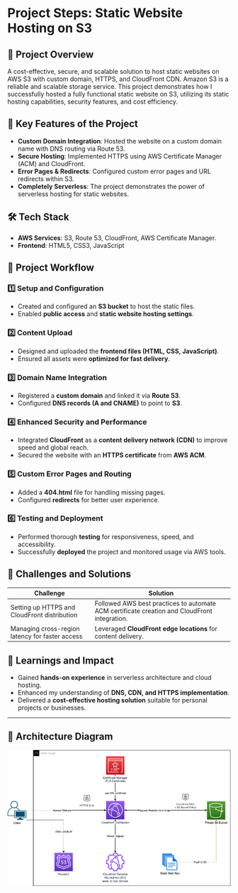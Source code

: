 # Project Steps: Static Website Hosting on S3

## 🚀 Project Overview
A cost-effective, secure, and scalable solution to host static websites on AWS S3 with custom domain, HTTPS, and CloudFront CDN. Amazon S3 is a reliable and scalable storage service. This project demonstrates how I successfully hosted a fully functional static website on S3, utilizing its static hosting capabilities, security features, and cost efficiency.

## 🌟 Key Features of the Project
- **Custom Domain Integration**: Hosted the website on a custom domain name with DNS routing via Route 53.
- **Secure Hosting**: Implemented HTTPS using AWS Certificate Manager (ACM) and CloudFront.
- **Error Pages & Redirects**: Configured custom error pages and URL redirects within S3.
- **Completely Serverless**: The project demonstrates the power of serverless hosting for static websites.

## 🛠 Tech Stack
- **AWS Services**: S3, Route 53, CloudFront, AWS Certificate Manager.
- **Frontend**: HTML5, CSS3, JavaScript

## 📜 Project Workflow

### **1️⃣ Setup and Configuration**
- Created and configured an **S3 bucket** to host the static files.
- Enabled **public access** and **static website hosting settings**.

### **2️⃣ Content Upload**
- Designed and uploaded the **frontend files (HTML, CSS, JavaScript)**.
- Ensured all assets were **optimized for fast delivery**.

### **3️⃣ Domain Name Integration**
- Registered a **custom domain** and linked it via **Route 53**.
- Configured **DNS records (A and CNAME)** to point to **S3**.

### **4️⃣ Enhanced Security and Performance**
- Integrated **CloudFront** as a **content delivery network (CDN)** to improve speed and global reach.
- Secured the website with an **HTTPS certificate** from **AWS ACM**.

### **5️⃣ Custom Error Pages and Routing**
- Added a **404.html** file for handling missing pages.
- Configured **redirects** for better user experience.

### **6️⃣ Testing and Deployment**
- Performed thorough **testing** for responsiveness, speed, and accessibility.
- Successfully **deployed** the project and monitored usage via AWS tools.

## 🚧 Challenges and Solutions

| Challenge | Solution |
|-----------|----------|
| Setting up HTTPS and CloudFront distribution | Followed AWS best practices to automate ACM certificate creation and CloudFront integration. |
| Managing cross-region latency for faster access | Leveraged **CloudFront edge locations** for content delivery. |

## 🎯 Learnings and Impact
- Gained **hands-on experience** in serverless architecture and cloud hosting.
- Enhanced my understanding of **DNS, CDN, and HTTPS implementation**.
- Delivered a **cost-effective hosting solution** suitable for personal projects or businesses.

---
## 📸 Architecture Diagram
![AWS Architecture](../images/S3-arch.png)
